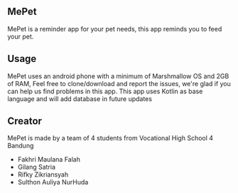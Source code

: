 ## MePet
MePet is a reminder app for your pet needs, this app reminds you to feed your pet.

## Usage
MePet uses an android phone with a minimum of Marshmallow OS and 2GB of RAM, Feel free to clone/download and report the issues, we're glad if you can help us find problems in this app.
This app uses Kotlin as base language and will add database in future updates

## Creator
MePet is made by a team of 4 students from Vocational High School 4 Bandung
- Fakhri Maulana Falah
- Gilang Satria
- Rifky Zikriansyah
- Sulthon Auliya NurHuda
